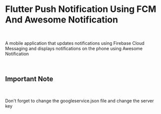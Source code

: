 <h1>
Flutter Push Notification Using FCM And Awesome Notification 
</h1>

</br> 

<p>A mobile application that updates notifications using Firebase Cloud Messaging and displays notifications on the phone using Awesome Notification</p>

</br>

<h2>Important Note</h2>
</br> 
<p>
Don't forget to change the googleservice.json file and change the server key
</p>




